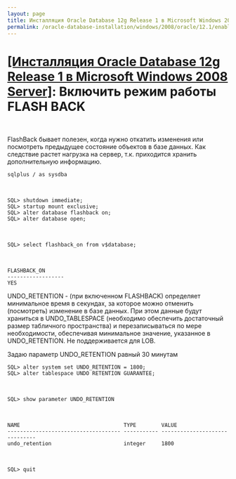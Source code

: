 ```yaml
---
layout: page
title: Инсталляция Oracle Database 12g Release 1 в Microsoft Windows 2008 Server
permalink: /oracle-database-installation/windows/2008/oracle/12.1/enable-flashback-mod/
---
```


# <a href="/oracle-database-installation/windows/2008/oracle/12.1/">[Инсталляция Oracle Database 12g Release 1 в Microsoft Windows 2008 Server]</a>: Включить режим работы FLASH BACK

<br/>

FlashBack бывает полезен, когда нужно откатить изменения или посмотреть предыдущее состояние объектов в базе данных.
Как следствие растет нагрузка на сервер, т.к. приходится хранить дополнительную информацию.


	sqlplus / as sysdba


<br/>

	SQL> shutdown immediate;
	SQL> startup mount exclusive;
	SQL> alter database flashback on;
	SQL> alter database open;

<br/>

	SQL> select flashback_on from v$database;



<br/>

	FLASHBACK_ON
	------------------
	YES



UNDO_RETENTION - (при включенном FLASHBACK) определяет минимальное время в секундах, за которое можно отменить (посмотреть) изменение в базе данных. При этом данные будут храниться в UNDO_TABLESPACE (необходимо обеспечить достаточный размер табличного пространства) и перезаписываться по мере необходимости, обеспечивая минимальное значение, указанное в UNDO_RETENTION. Не поддерживается для LOB.


Задаю параметр UNDO_RETENTION равный 30 минутам

	SQL> alter system set UNDO_RETENTION = 1800;
	SQL> alter tablespace UNDO RETENTION GUARANTEE;

<br/>

	SQL> show parameter UNDO_RETENTION

<br/>

	NAME                                 TYPE        VALUE
	------------------------------------ ----------- ------------------------------
	undo_retention                       integer     1800


<br/>

	SQL> quit
